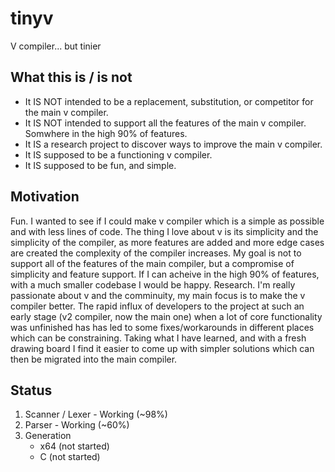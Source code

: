 # tinyv
V compiler... but tinier

## What this is / is not
* It IS NOT intended to be a replacement, substitution, or competitor for the main v compiler.
* It IS NOT intended to support all the features of the main v compiler. Somwhere in the high 90% of features. 
* It IS a research project to discover ways to improve the main v compiler.
* It IS supposed to be a functioning v compiler.
* It IS supposed to be fun, and simple.

## Motivation
Fun. I wanted to see if I could make v compiler which is a simple as possible and with less lines of code. The thing I love about v is its simplicity and the simplicity of the compiler, as more features are added and more edge cases are created the complexity of the compiler increases. My goal is not to support all of the features of the main compiler, but a compromise of simplicity and feature support. If I can acheive in the high 90% of features, with a much smaller codebase I would be happy.
Research. I'm really passionate about v and the comminuity, my main focus is to make the v compiler better. The rapid influx of developers to the project at such an early stage (v2 compiler, now the main one) when a lot of core functionality was unfinished has has led to some fixes/workarounds in different places which can be constraining. Taking what I have learned, and with a fresh drawing board I find it easier to come up with simpler solutions which can then be migrated into the main compiler.

## Status
1. Scanner / Lexer - Working (~98%)
2. Parser - Working (~60%)
3. Generation
   - x64 (not started)
   - C (not started)
